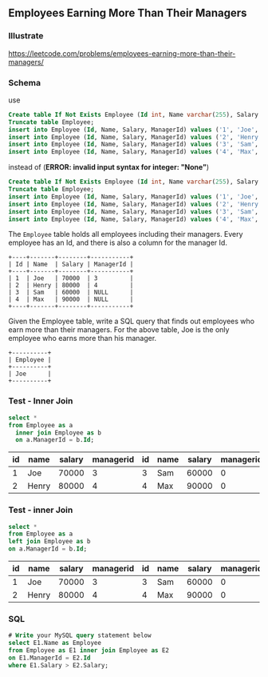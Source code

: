 ## Employees Earning More Than Their Managers

### Illustrate
<https://leetcode.com/problems/employees-earning-more-than-their-managers/>

### Schema
use

```sql
Create table If Not Exists Employee (Id int, Name varchar(255), Salary int, ManagerId int);
Truncate table Employee;
insert into Employee (Id, Name, Salary, ManagerId) values ('1', 'Joe', '70000', '3');
insert into Employee (Id, Name, Salary, ManagerId) values ('2', 'Henry', '80000', '4');
insert into Employee (Id, Name, Salary, ManagerId) values ('3', 'Sam', '60000', '0');
insert into Employee (Id, Name, Salary, ManagerId) values ('4', 'Max', '90000', '0');
```

instead of (**ERROR: invalid input syntax for integer: "None"**)

```sql
Create table If Not Exists Employee (Id int, Name varchar(255), Salary int, ManagerId int);
Truncate table Employee;
insert into Employee (Id, Name, Salary, ManagerId) values ('1', 'Joe', '70000', '3');
insert into Employee (Id, Name, Salary, ManagerId) values ('2', 'Henry', '80000', '4');
insert into Employee (Id, Name, Salary, ManagerId) values ('3', 'Sam', '60000', 'None');
insert into Employee (Id, Name, Salary, ManagerId) values ('4', 'Max', '90000', 'None');
```

The `Employee` table holds all employees including their managers. Every employee has an Id, and there is also a column for the manager Id.

```
+----+-------+--------+-----------+
| Id | Name  | Salary | ManagerId |
+----+-------+--------+-----------+
| 1  | Joe   | 70000  | 3         |
| 2  | Henry | 80000  | 4         |
| 3  | Sam   | 60000  | NULL      |
| 4  | Max   | 90000  | NULL      |
+----+-------+--------+-----------+
```
Given the Employee table, write a SQL query that finds out employees who earn more than their managers. For the above table, Joe is the only employee who earns more than his manager.

```
+----------+
| Employee |
+----------+
| Joe      |
+----------+
```

### Test - Inner Join
```sql
select *
from Employee as a
  inner join Employee as b
  on a.ManagerId = b.Id;
```

id	|name	|salary |managerid|	id	|name|salary| managerid
---|---|---|---|---|---|---|---
1|	Joe|	70000|	3|	3|	Sam|	60000|	0
2|	Henry|	80000|	4|	4|	Max|	90000|	0

### Test - inner Join
```sql
select *
from Employee as a
left join Employee as b
on a.ManagerId = b.Id;
```

id	|name	|salary |managerid|	id	|name|salary| managerid
---|---|---|---|---|---|---|---
1|	Joe	|70000	|3	|3	|Sam	|60000	|0
2|	Henry|	80000	|4	|4	|Max	|90000	|0

### SQL
```sql
# Write your MySQL query statement below
select E1.Name as Employee
from Employee as E1 inner join Employee as E2
on E1.ManagerId = E2.Id
where E1.Salary > E2.Salary;
```